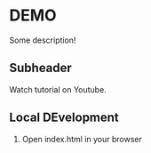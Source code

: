 # DEMO

Some description!

## Subheader

Watch tutorial on Youtube.

## Local DEvelopment

1. Open index.html in your browser